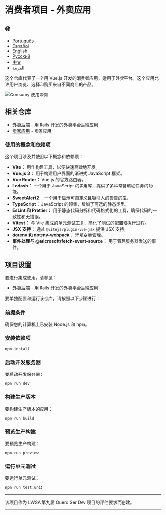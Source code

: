 # 消费者项目 - 外卖应用

<h2>🌐</h2>
<ul>
  <li><a href="https://github.com/SamuelRocha91/consumy" target="_blank">Português</a></li>
  <li><a href="https://github.com/SamuelRocha91/consumy/blob/main/README_es.md" target="_blank">Español</a></li>
  <li><a href="https://github.com/SamuelRocha91/consumy/blob/main/README_en.md" target="_blank">English</a></li>
  <li><a href="https://github.com/SamuelRocha91/consumy/blob/main/README_ru.md" target="_blank">Русский</a></li>
  <li><a href="https://github.com/SamuelRocha91/consumy/blob/main/README_ch.md" target="_blank">中文</a></li>
  <li><a href="https://github.com/SamuelRocha91/consumy/blob/main/README_ar.md" target="_blank">العربية</a></li>
</ul>

这个仓库代表了一个用 Vue.js 开发的消费者应用，适用于外卖平台。这个应用允许用户浏览、选择和购买来自不同商店的产品。

![Consumy 使用示例](./assets/consumy.gif)

## 相关仓库

- [外卖后端](https://github.com/SamuelRocha91/delivery_back) - 用 Rails 开发的外卖平台后端应用
- [卖家应用](https://github.com/SamuelRocha91/seller_application) - 卖家应用

### 使用的概念和依赖项

这个项目涉及并使用以下概念和依赖项：

- **Vite：** 用作构建工具，以便快速高效地开发。
- **Vue.js 3：** 用于构建用户界面的渐进式 JavaScript 框架。
- **Vue Router：** Vue.js 的官方路由器。
- **Lodash：** 一个用于 JavaScript 的实用库，提供了多种常见编程任务的功能。
- **SweetAlert2：** 一个用于显示可自定义且吸引人的警告的库。
- **TypeScript：** JavaScript 的超集，增加了可选的静态类型。
- **EsLint 和 Prettier：** 用于静态代码分析和代码格式化的工具，确保代码的一致性和无错误。
- **Vitest：** 与 Vite 集成的单元测试工具，简化了测试的配置和执行过程。
- **JSX 支持：** 通过 `@vitejs/plugin-vue-jsx` 提供 JSX 支持。
- **dotenv 和 dotenv-webpack：** 环境变量管理。
- **事件处理与 @microsoft/fetch-event-source：** 用于管理服务器发送的事件。

## 项目设置

要进行集成使用，请参见：

- [外卖后端](https://github.com/SamuelRocha91/delivery_back) - 用 Rails 开发的外卖平台后端应用

要单独配置和运行该仓库，请按照以下步骤进行：

### 前提条件

确保您的计算机上已安装 Node.js 和 npm。

### 安装依赖项

```sh
npm install
```

### 启动开发服务器

要启动开发服务器：

```sh
npm run dev
```

### 构建生产版本

要构建生产版本的应用：

```sh
npm run build
```

### 预览生产构建

要预览生产构建：

```sh
npm run preview
```

### 运行单元测试

要运行单元测试：

```sh
npm run test:unit
```

---

该项目作为 LWSA 第九届 Quero Ser Dev 项目的评估要求而创建。

---